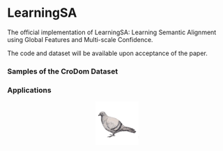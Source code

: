 # LearningSA

The official implementation of LearningSA: Learning Semantic Alignment using Global Features and Multi-scale Confidence.

The code and dataset will be available upon acceptance of the paper.

### Samples of the CroDom Dataset


### Applications

<center class="half">
   <img src="./imgs/image_morphing_2.gif" width="100"/> </center>

